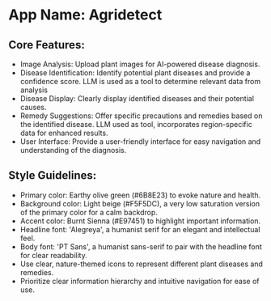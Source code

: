 # **App Name**: Agridetect

## Core Features:

- Image Analysis: Upload plant images for AI-powered disease diagnosis.
- Disease Identification: Identify potential plant diseases and provide a confidence score. LLM is used as a tool to determine relevant data from analysis
- Disease Display: Clearly display identified diseases and their potential causes.
- Remedy Suggestions: Offer specific precautions and remedies based on the identified disease. LLM used as tool, incorporates region-specific data for enhanced results.
- User Interface: Provide a user-friendly interface for easy navigation and understanding of the diagnosis.

## Style Guidelines:

- Primary color: Earthy olive green (#6B8E23) to evoke nature and health.
- Background color: Light beige (#F5F5DC), a very low saturation version of the primary color for a calm backdrop.
- Accent color: Burnt Sienna (#E97451) to highlight important information.
- Headline font: 'Alegreya', a humanist serif for an elegant and intellectual feel.
- Body font: 'PT Sans', a humanist sans-serif to pair with the headline font for clear readability.
- Use clear, nature-themed icons to represent different plant diseases and remedies.
- Prioritize clear information hierarchy and intuitive navigation for ease of use.
